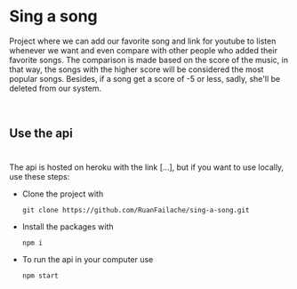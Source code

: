 # Sing a song
Project where we can add our favorite song and link for youtube to listen whenever we want and even compare with other people who added their favorite songs. The comparison is made based on the score of the music, in that way, the songs with the higher score will be considered the most popular songs. Besides, if a song get a score of -5 or less, sadly, she'll be deleted from our system.

<br/>

## Use the api
#
The api is hosted on heroku with the link [...], but if you want to use locally, use these steps:
- Clone the project with
  ```
  git clone https://github.com/RuanFailache/sing-a-song.git
  ```

- Install the packages with
  ```
  npm i
  ```

- To run the api in your computer use
  ```
  npm start
  ```
